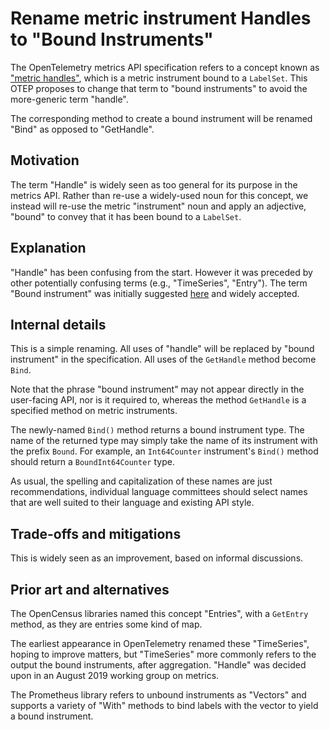# Rename metric instrument Handles to "Bound Instruments"

The OpenTelemetry metrics API specification refers to a concept known
as ["metric handles"](0009-metric-handles.md), which is a metric
instrument bound to a `LabelSet`.  This OTEP proposes to change that
term to "bound instruments" to avoid the more-generic term "handle".

The corresponding method to create a bound instrument will be renamed
"Bind" as opposed to "GetHandle".

## Motivation

The term "Handle" is widely seen as too general for its purpose in the
metrics API.  Rather than re-use a widely-used noun for this concept,
we instead will re-use the metric "instrument" noun and apply an
adjective, "bound" to convey that it has been bound to a `LabelSet`.

## Explanation

"Handle" has been confusing from the start. However it was preceded by
other potentially confusing terms (e.g., "TimeSeries", "Entry").  The
term "Bound instrument" was initially suggested
[here](https://github.com/open-telemetry/opentelemetry-specification/pull/299#discussion_r334211154)
and widely accepted.

## Internal details

This is a simple renaming.  All uses of "handle" will be replaced by
"bound instrument" in the specification.  All uses of the `GetHandle`
method become `Bind`.

Note that the phrase "bound instrument" may not appear directly in the
user-facing API, nor is it required to, whereas the method `GetHandle`
is a specified method on metric instruments.

The newly-named `Bind()` method returns a bound instrument type.  The
name of the returned type may simply take the name of its instrument
with the prefix `Bound`.  For example, an `Int64Counter` instrument's
`Bind()` method should return a `BoundInt64Counter` type.

As usual, the spelling and capitalization of these names are just
recommendations, individual language committees should select names
that are well suited to their language and existing API style.

## Trade-offs and mitigations

This is widely seen as an improvement, based on informal discussions.

## Prior art and alternatives

The OpenCensus libraries named this concept "Entries", with a
`GetEntry` method, as they are entries some kind of map.

The earliest appearance in OpenTelemetry renamed these "TimeSeries",
hoping to improve matters, but "TimeSeries" more commonly refers to
the output the bound instruments, after aggregation.  "Handle" was
decided upon in an August 2019 working group on metrics.

The Prometheus library refers to unbound instruments as "Vectors" and
supports a variety of "With" methods to bind labels with the vector to
yield a bound instrument.
